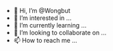 - 👋 Hi, I’m @Wongbut
- 👀 I’m interested in ...
- 🌱 I’m currently learning ...
- 💞️ I’m looking to collaborate on ...
- 📫 How to reach me ...

<!---
Wongbut/Wongbut is a ✨ special ✨ repository because its `README.md` (this file) appears on your GitHub profile.
You can click the Preview link to take a look at your changes.
--->
